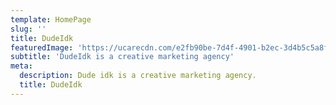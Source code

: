 ```yaml
---
template: HomePage
slug: ''
title: DudeIdk
featuredImage: 'https://ucarecdn.com/e2fb90be-7d4f-4901-b2ec-3d4b5c5a8f75/'
subtitle: 'DudeIdk is a creative marketing agency'
meta:
  description: Dude idk is a creative marketing agency.
  title: DudeIdk
---
```




